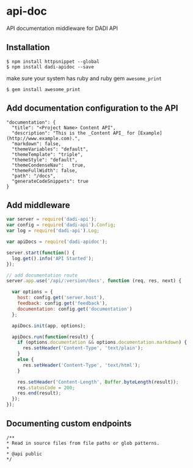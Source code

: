 # api-doc
API documentation middleware for DADI API

## Installation

```
$ npm install httpsnippet --global
$ npm install dadi-apidoc --save
```

make sure your system has ruby and ruby gem `awesome_print`
```
$ gem install awesome_print
```

## Add documentation configuration to the API

```
"documentation": {
  "title": "<Project Name> Content API",
  "description": "This is the _Content API_ for [Example](http://www.example.com).",
  "markdown": false,
  "themeVariables": "default",
  "themeTemplate": "triple",
  "themeStyle": "default",
  "themeCondenseNav":	true,
  "themeFullWidth": false,
  "path": "/docs",
  "generateCodeSnippets": true
}
```

## Add middleware

```js
var server = require('dadi-api');
var config = require('dadi-api').Config;
var log = require('dadi-api').Log;

var apiDocs = require('dadi-apidoc');

server.start(function() {
  log.get().info('API Started');
});

// add documentation route
server.app.use('/api/:version/docs', function (req, res, next) {

  var options = {
    host: config.get('server.host'),
    feedback: config.get('feedback'),
    documentation: config.get('documentation')
  };

  apiDocs.init(app, options);

  apiDocs.run(function(result) {
    if (options.documentation && options.documentation.markdown) {
      res.setHeader('Content-Type', 'text/plain');
    }
    else {
      res.setHeader('Content-Type', 'text/html');
    }

    res.setHeader('Content-Length', Buffer.byteLength(result));
    res.statusCode = 200;
    res.end(result);
  });
});
```


## Documenting custom endpoints

```
/**
* Read in source files from file paths or glob patterns.
*
* @api public
*/
```
